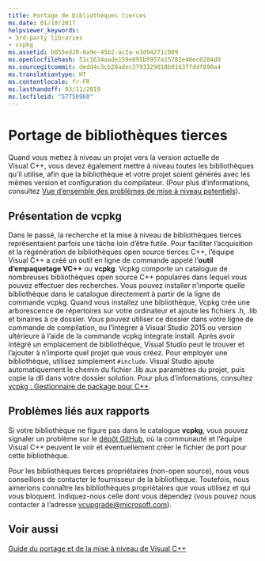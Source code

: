 ```yaml
---
title: Portage de bibliothèques tierces
ms.date: 01/10/2017
helpviewer_keywords:
- 3rd-party libraries
- vspkg
ms.assetid: b055ed20-8a9e-45b2-ac2a-e3d94271c009
ms.openlocfilehash: 51c1634aade159e095b5957a15783e40ec0284d0
ms.sourcegitcommit: dedd4c3cb28adec3793329018b9163ffddf890a4
ms.translationtype: HT
ms.contentlocale: fr-FR
ms.lasthandoff: 03/11/2019
ms.locfileid: "57750960"
---
```

# <a name="porting-third-party-libraries"></a>Portage de bibliothèques tierces

Quand vous mettez à niveau un projet vers la version actuelle de Visual C++, vous devez également mettre à niveau toutes les bibliothèques qu’il utilise, afin que la bibliothèque et votre projet soient générés avec les mêmes version et configuration du compilateur. (Pour plus d’informations, consultez [Vue d’ensemble des problèmes de mise à niveau potentiels](overview-of-potential-upgrade-issues-visual-cpp.md)).

## <a name="introducing-vcpkg"></a>Présentation de vcpkg

Dans le passé, la recherche et la mise à niveau de bibliothèques tierces représentaient parfois une tâche loin d’être futile. Pour faciliter l’acquisition et la régénération de bibliothèques open source tierces C++, l’équipe Visual C++ a créé un outil en ligne de commande appelé l’**outil d’empaquetage VC++** ou **vcpkg**. Vcpkg comporte un catalogue de nombreuses bibliothèques open source C++ populaires dans lequel vous pouvez effectuer des recherches. Vous pouvez installer n’importe quelle bibliothèque dans le catalogue directement à partir de la ligne de commande vcpkg. Quand vous installez une bibliothèque, Vcpkg crée une arborescence de répertoires sur votre ordinateur et ajoute les fichiers .h, .lib et binaires à ce dossier. Vous pouvez utiliser ce dossier dans votre ligne de commande de compilation, ou l’intégrer à Visual Studio 2015 ou version ultérieure à l’aide de la commande vcpkg integrate install. Après avoir intégré un emplacement de bibliothèque, Visual Studio peut le trouver et l’ajouter à n’importe quel projet que vous créez. Pour employer une bibliothèque, utilisez simplement `#include`. Visual Studio ajoute automatiquement le chemin du fichier .lib aux paramètres du projet, puis copie la dll dans votre dossier solution. Pour plus d’informations, consultez [vcpkg : Gestionnaire de package pour C++](../vcpkg.md).

## <a name="reporting-issues"></a>Problèmes liés aux rapports

Si votre bibliothèque ne figure pas dans le catalogue **vcpkg**, vous pouvez signaler un problème sur le [dépôt GitHub](https://github.com/Microsoft/vcpkg/issues), où la communauté et l’équipe Visual C++ peuvent le voir et éventuellement créer le fichier de port pour cette bibliothèque.

Pour les bibliothèques tierces propriétaires (non-open source), nous vous conseillons de contacter le fournisseur de la bibliothèque. Toutefois, nous aimerions connaître les bibliothèques propriétaires que vous utilisez et qui vous bloquent. Indiquez-nous celle dont vous dépendez (vous pouvez nous contacter à l’adresse vcupgrade@microsoft.com).

## <a name="see-also"></a>Voir aussi

[Guide du portage et de la mise à niveau de Visual C++](visual-cpp-porting-and-upgrading-guide.md)

